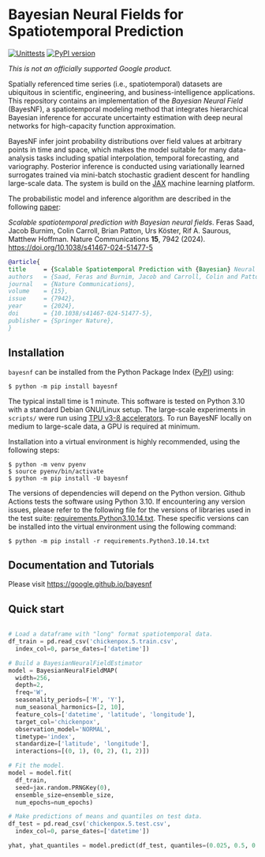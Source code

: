 # Bayesian Neural Fields for Spatiotemporal Prediction

[![Unittests](https://github.com/google/bayesnf/actions/workflows/pytest_and_autopublish.yml/badge.svg)](https://github.com/google/bayesnf/actions/workflows/pytest_and_autopublish.yml)
[![PyPI version](https://badge.fury.io/py/bayesnf.svg)](https://badge.fury.io/py/bayesnf)

*This is not an officially supported Google product.*

Spatially referenced time series (i.e., spatiotemporal) datasets are
ubiquitous in scientific, engineering, and business-intelligence
applications. This repository contains an implementation of the _Bayesian
Neural Field_ (BayesNF), a spatiotemporal modeling method that
integrates hierarchical Bayesian inference for accurate uncertainty
estimation with deep neural networks for high-capacity function
approximation.

BayesNF infer joint probability distributions over field values at
arbitrary points in time and space, which makes the model suitable for many
data-analysis tasks including spatial interpolation, temporal forecasting,
and variography. Posterior inference is conducted using variationally
learned surrogates trained via mini-batch stochastic gradient descent for
handling large-scale data. The system is build on the
[JAX](https://jax.readthedocs.io/en/latest/) machine learning platform.

The probabilistic model and inference algorithm are described in the
following [paper](https://www.nature.com/articles/s41467-024-51477-5):

_Scalable spatiotemporal prediction with Bayesian neural fields_. Feras Saad,
Jacob Burnim, Colin Carroll, Brian Patton, Urs Köster, Rif A. Saurous,
Matthew Hoffman. Nature Communications **15**, 7942 (2024).
https://doi.org/10.1038/s41467-024-51477-5


```bibtex
@article{
title     = {Scalable Spatiotemporal Prediction with {Bayesian} Neural Fields},
authors   = {Saad, Feras and Burnim, Jacob and Carroll, Colin and Patton, Brian and Köster, Urs  and Saurous, Rif A. and Hoffman, Matthew}
journal   = {Nature Communications},
volume    = {15},
issue     = {7942},
year      = {2024},
doi       = {10.1038/s41467-024-51477-5},
publisher = {Springer Nature},
}
```

## Installation

`bayesnf` can be installed from the Python Package Index
([PyPI](https://pypi.org/project/bayesnf/)) using:

```
$ python -m pip install bayesnf
```

The typical install time is 1 minute. This software is tested on Python 3.10
with a standard Debian GNU/Linux setup. The large-scale experiments in
`scripts/` were run using [TPU v3-8 accelerators](https://cloud.google.com/tpu/docs/supported-tpu-configurations#tpu-v3-config).
To run BayesNF locally on medium to large-scale data, a GPU is
required at minimum.

Installation into a virtual environment is highly recommended, using the
following steps:

```
$ python -m venv pyenv
$ source pyenv/bin/activate
$ python -m pip install -U bayesnf
```

The versions of dependencies will depend on the Python version.
Github Actions tests the software using Python 3.10.
If encountering any version issues, please refer to the following file
for the versions of libraries used in the test suite:
[requirements.Python3.10.14.txt](https://github.com/google/bayesnf/blob/main/requirements.Python3.10.14.txt).
These specific versions can be installed into the virtual environment
using the following command:

```
$ python -m pip install -r requirements.Python3.10.14.txt
```


## Documentation and Tutorials

Please visit <https://google.github.io/bayesnf>

## Quick start

```python

# Load a dataframe with "long" format spatiotemporal data.
df_train = pd.read_csv('chickenpox.5.train.csv',
  index_col=0, parse_dates=['datetime'])

# Build a BayesianNeuralFieldEstimator
model = BayesianNeuralFieldMAP(
  width=256,
  depth=2,
  freq='W',
  seasonality_periods=['M', 'Y'],
  num_seasonal_harmonics=[2, 10],
  feature_cols=['datetime', 'latitude', 'longitude'],
  target_col='chickenpox',
  observation_model='NORMAL',
  timetype='index',
  standardize=['latitude', 'longitude'],
  interactions=[(0, 1), (0, 2), (1, 2)])

# Fit the model.
model = model.fit(
  df_train,
  seed=jax.random.PRNGKey(0),
  ensemble_size=ensemble_size,
  num_epochs=num_epochs)

# Make predictions of means and quantiles on test data.
df_test = pd.read_csv('chickenpox.5.test.csv',
  index_col=0, parse_dates=['datetime'])

yhat, yhat_quantiles = model.predict(df_test, quantiles=(0.025, 0.5, 0.975))
```

